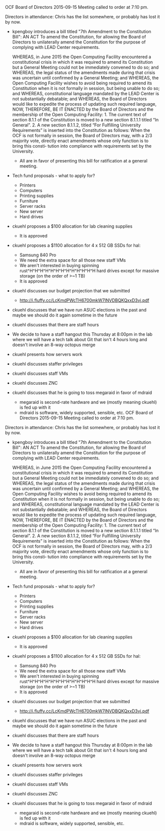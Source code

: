 OCF Board of Directors
2015-09-15
Meeting called to order at 7:10 pm.

Directors in attendance:
Chris has the list somewhere, or probably has lost it by now.

 - kpengboy introduces a bill titled "7th Amendment to the Constitution Bill":
                                     AN ACT
      To amend the Constitution, for allowing the Board of Directors to
    unilaterally amend the Constitution for the purpose of complying with
                            LEAD Center requirements.

    WHEREAS, in June 2015 the Open Computing Facility encountered a
      constitutional crisis in which it was required to amend its
      Constitution but a General Meeting could not be immediately convened
      to do so; and
    WHEREAS, the legal status of the amendments made during that crisis was
      uncertain until confirmed by a General Meeting; and
    WHEREAS, the Open Computing Facility wishes to avoid being required to
      amend its Constitution when it is not formally in session, but being
      unable to do so; and
    WHEREAS, constitutional language mandated by the LEAD Center is not
      substantially debatable; and
    WHEREAS, the Board of Directors would like to expedite the process of
      updating such required language,
      NOW, THEREFORE, BE IT ENACTED by the Board of Directors and the
    membership of the Open Computing Facility:
       1. The current text of section 8.1.1 of the Constitution is moved
          to a new section 8.1.1.1 titled “In General”.
       2. A new section 8.1.1.2, titled “For Fulfilling University
          Requirements” is inserted into the Constitution as follows:
              When  the  OCF is not formally in session, the Board of
              Directors may, with a 2/3 majority vote, directly enact
              amendments whose only function is to bring this consti‐
              tution into compliance with  requirements  set  by  the
              University.
    - All are in favor of presenting this bill for ratification at a general
      meeting.
 - Tech fund proposals - what to apply for?
    - Printers
    - Computers
    - Printing supplies
    - Furniture
    - Server racks
    - New server
    - Hard drives
 - ckuehl proposes a $100 allocation for lab cleaning supplies
    - It is approved
 - ckuehl proposes a $1100 allocation for 4 x 512 GB SSDs for hal:
    - Samsung 840 Pro
    - We need the extra space for all those new staff VMs
    - We aren't interested in buying spinning rust^H^H^H^H^H^H^H^H^H^H^H^H^H
      hard drives except for massive storage (on the order of >~1 TB)
    - It is approved
 - ckuehl discusses our budget projection that we submitted
    - http://i.fluffy.cc/LcKmdPWcTH6700mkW7lNVDBQKQxxD3vj.pdf
 - ckuehl discusses that we have run ASUC elections in the past and maybe we
   should do it again sometime in the future
 - ckuehl discusses that there are staff hours
 - We decide to have a staff hangout this Thursday at 8:00pm in the lab where
   we will have a tech talk about Git that isn't 4 hours long and doesn't
   involve an 8-way octopus merge
 - ckuehl presents how servers work
 - ckuehl discusses staffer privileges
 - ckuehl discusses staff VMs
 - ckuehl discusses ZNC
 - ckuehl discusses that he is going to toss megaraid in favor of mdraid
    - megaraid is second-rate hardware and we (mostly meaning ckuehl) is fed
      up with it
    - mdraid is software, widely supported, sensible, etc.
OCF Board of Directors
2015-09-15
Meeting called to order at 7:10 pm.

Directors in attendance:
Chris has the list somewhere, or probably has lost it by now.

 - kpengboy introduces a bill titled "7th Amendment to the Constitution Bill":
                                     AN ACT
      To amend the Constitution, for allowing the Board of Directors to
    unilaterally amend the Constitution for the purpose of complying with
                            LEAD Center requirements.

    WHEREAS, in June 2015 the Open Computing Facility encountered a
      constitutional crisis in which it was required to amend its
      Constitution but a General Meeting could not be immediately convened
      to do so; and
    WHEREAS, the legal status of the amendments made during that crisis was
      uncertain until confirmed by a General Meeting; and
    WHEREAS, the Open Computing Facility wishes to avoid being required to
      amend its Constitution when it is not formally in session, but being
      unable to do so; and
    WHEREAS, constitutional language mandated by the LEAD Center is not
      substantially debatable; and
    WHEREAS, the Board of Directors would like to expedite the process of
      updating such required language,
      NOW, THEREFORE, BE IT ENACTED by the Board of Directors and the
    membership of the Open Computing Facility:
       1. The current text of section 8.1.1 of the Constitution is moved
          to a new section 8.1.1.1 titled “In General”.
       2. A new section 8.1.1.2, titled “For Fulfilling University
          Requirements” is inserted into the Constitution as follows:
              When  the  OCF is not formally in session, the Board of
              Directors may, with a 2/3 majority vote, directly enact
              amendments whose only function is to bring this consti‐
              tution into compliance with  requirements  set  by  the
              University.
    - All are in favor of presenting this bill for ratification at a general
      meeting.
 - Tech fund proposals - what to apply for?
    - Printers
    - Computers
    - Printing supplies
    - Furniture
    - Server racks
    - New server
    - Hard drives
 - ckuehl proposes a $100 allocation for lab cleaning supplies
    - It is approved
 - ckuehl proposes a $1100 allocation for 4 x 512 GB SSDs for hal:
    - Samsung 840 Pro
    - We need the extra space for all those new staff VMs
    - We aren't interested in buying spinning rust^H^H^H^H^H^H^H^H^H^H^H^H^H
      hard drives except for massive storage (on the order of >~1 TB)
    - It is approved
 - ckuehl discusses our budget projection that we submitted
    - http://i.fluffy.cc/LcKmdPWcTH6700mkW7lNVDBQKQxxD3vj.pdf
 - ckuehl discusses that we have run ASUC elections in the past and maybe we
   should do it again sometime in the future
 - ckuehl discusses that there are staff hours
 - We decide to have a staff hangout this Thursday at 8:00pm in the lab where
   we will have a tech talk about Git that isn't 4 hours long and doesn't
   involve an 8-way octopus merge
 - ckuehl presents how servers work
 - ckuehl discusses staffer privileges
 - ckuehl discusses staff VMs
 - ckuehl discusses ZNC
 - ckuehl discusses that he is going to toss megaraid in favor of mdraid
    - megaraid is second-rate hardware and we (mostly meaning ckuehl) is fed
      up with it
    - mdraid is software, widely supported, sensible, etc.
